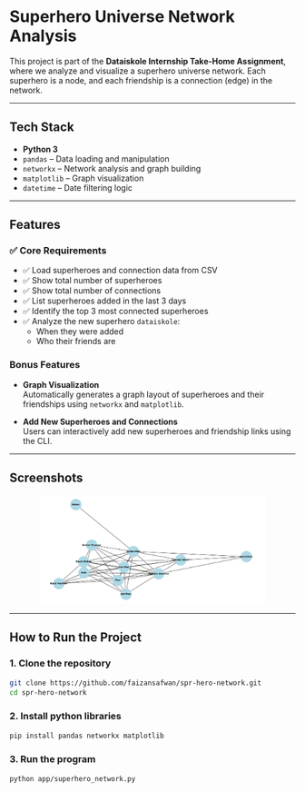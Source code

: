 # Superhero Universe Network Analysis

This project is part of the **Dataiskole Internship Take-Home Assignment**, where we analyze and visualize a superhero universe network. Each superhero is a node, and each friendship is a connection (edge) in the network.


---

## Tech Stack

- **Python 3**
- `pandas` – Data loading and manipulation
- `networkx` – Network analysis and graph building
- `matplotlib` – Graph visualization
- `datetime` – Date filtering logic

---

## Features

### ✅ Core Requirements
- ✅ Load superheroes and connection data from CSV
- ✅ Show total number of superheroes
- ✅ Show total number of connections
- ✅ List superheroes added in the last 3 days
- ✅ Identify the top 3 most connected superheroes
- ✅ Analyze the new superhero `dataiskole`:
  - When they were added
  - Who their friends are

### Bonus Features
-   **Graph Visualization**  
  Automatically generates a graph layout of superheroes and their friendships using `networkx` and `matplotlib`.

-  **Add New Superheroes and Connections**  
  Users can interactively add new superheroes and friendship links using the CLI.

---

##  Screenshots

<p align="center">
  <img src="assets/connections.png" alt="Superhero Network Graph" width="400"/>
</p>

---

## How to Run the Project

### 1. Clone the repository

```bash
git clone https://github.com/faizansafwan/spr-hero-network.git
cd spr-hero-network
```

### 2. Install python libraries
```bash
pip install pandas networkx matplotlib
```

### 3. Run the program
```bash
python app/superhero_network.py
```
